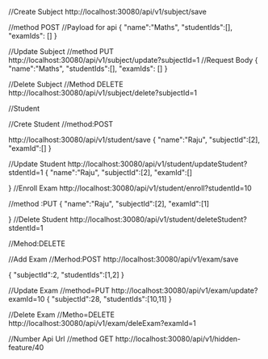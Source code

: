 //Create Subject
http://localhost:30080/api/v1/subject/save

//method POST
//Payload for api 
{
"name":"Maths",
"studentIds":[],
"examIds": []
}

//Update Subject
//method PUT
http://localhost:30080/api/v1/subject/update?subjectId=1
//Request Body
{
"name":"Maths",
"studentIds":[],
"examIds": []
}   


//Delete Subject
//Method DELETE
http://localhost:30080/api/v1/subject/delete?subjectId=1


//Student

//Crete Student
//method:POST

http://localhost:30080/api/v1/student/save
{
"name":"Raju",
"subjectId":[2],
"examId":[]
}

//Update Student
http://localhost:30080/api/v1/student/updateStudent?stdentId=1
{
"name":"Raju",
"subjectId":[2],
"examId":[]

}
//Enroll Exam
http://localhost:30080/api/v1/student/enroll?studentId=10

//method :PUT
{
"name":"Raju",
"subjectId":[2],
"examId":[1]

}
//Delete Student
http://localhost:30080/api/v1/student/deleteStudent?stdentId=1

//Mehod:DELETE

//Add Exam 
//Merhod:POST
http://localhost:30080/api/v1/exam/save

{
"subjectId":2,
"studentIds":[1,2]
}


//Update Exam
//method=PUT
http://localhost:30080/api/v1/exam/update?examId=10
{
"subjectId":28,
"studentIds":[10,11]
}


//Delete Exam 
//Metho=DELETE
http://localhost:30080/api/v1/exam/deleExam?examId=1

//Number Api Url
//method GET
http://localhost:30080/api/v1/hidden-feature/40


